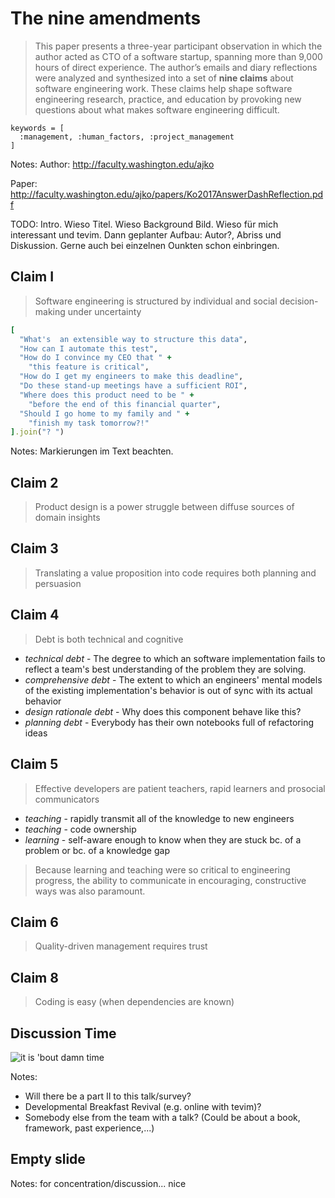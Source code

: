 <!-- .slide: data-background="./resources/us-constitution-we-the-people.png" -->
# The nine amendments

> This paper presents a three-year participant observation in which the author acted as CTO of a software startup, spanning more than 9,000 hours of direct experience. The author’s emails and diary reflections were analyzed and synthesized into a set of **nine claims** about software engineering work. These claims help shape software engineering research, practice, and education by provoking new questions about what makes software engineering difficult.

```
keywords = [
  :management, :human_factors, :project_management
]
```

Notes:
Author: http://faculty.washington.edu/ajko

Paper: http://faculty.washington.edu/ajko/papers/Ko2017AnswerDashReflection.pdf

TODO: Intro. Wieso Titel. Wieso Background Bild. Wieso für mich interessant und tevim. Dann geplanter Aufbau: Autor?, Abriss und Diskussion. Gerne auch bei einzelnen Ounkten schon einbringen.



## Claim I

> Software engineering is structured by individual and social decision-making under uncertainty

```ruby
[
  "What's  an extensible way to structure this data",
  "How can I automate this test",
  "How do I convince my CEO that " +
    "this feature is critical",
  "How do I get my engineers to make this deadline",
  "Do these stand-up meetings have a sufficient ROI",
  "Where does this product need to be " +
    "before the end of this financial quarter",
  "Should I go home to my family and " +
    "finish my task tomorrow?!"
].join("? ")
```

Notes:
Markierungen im Text beachten.



## Claim 2

> Product design is a power struggle between diffuse sources of domain insights



## Claim 3

> Translating a value proposition into code requires both planning and persuasion



## Claim 4

> Debt is both technical and cognitive

- *technical debt* - The degree to which an software implementation fails to reflect a team's best understanding of the problem they are solving.
- *comprehensive debt* - The extent to which an engineers' mental models of the existing implementation's behavior is out of sync with its actual behavior
- *design rationale debt* - Why does this component behave like this?
- *planning debt* - Everybody has their own notebooks full of refactoring ideas



## Claim 5

> Effective developers are patient teachers, rapid learners and prosocial communicators

- *teaching* - rapidly transmit all of the knowledge to new engineers
- *teaching* - code ownership
- *learning* - self-aware enough to know when they are stuck bc. of a problem or bc. of a knowledge gap

> Because learning and teaching were so critical to engineering progress, the ability to communicate in encouraging, constructive ways was also paramount.



## Claim 6

> Quality-driven management requires trust



## Claim 8

> Coding is easy (when dependencies are known)



## Discussion Time

![it is 'bout damn time](./resources/damn-time.gif)

Notes:
- Will there be a part II to this talk/survey?
- Developmental Breakfast Revival (e.g. online with tevim)?
- Somebody else from the team with a talk? (Could be about a book, framework, past experience,...)



## Empty slide

Notes:
for concentration/discussion... nice
